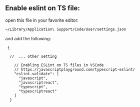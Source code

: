 ## Enable eslint on TS file:

open this file in your favorite editor:
```
~/Library/Application\ Support/Code/User/settings.json
```

and add the following:

```
 {

  //  ... other setting

    // Enabling ESLint on TS files in VSCode
    // https://javascriptplayground.com/typescript-eslint/
    "eslint.validate": [
      "javascript",
      "javascriptreact",
      "typescript",
      "typescriptreact"
    ]
  }
```
